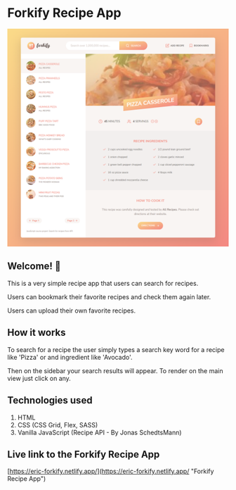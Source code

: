 # Forkify Recipe App

![Design preview for the Forkify Recipe App](./src/img/screenshot.png)

## Welcome! 👋

This is a very simple recipe app that users can search for recipes.

Users can bookmark their favorite recipes and check them again later.

Users can upload their own favorite recipes.

## How it works

To search for a recipe the user simply types a search key word for a recipe like 'Pizza' or and ingredient like 'Avocado'.

Then on the sidebar your search results will appear. To render on the main view just click on any.

## Technologies used

1. HTML
2. CSS (CSS Grid, Flex, SASS)
3. Vanilla JavaScript (Recipe API - By Jonas SchedtsMann)

## Live link to the Forkify Recipe App

[https://eric-forkify.netlify.app/](https://eric-forkify.netlify.app/ "Forkify Recipe App")
